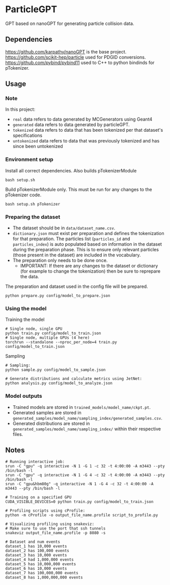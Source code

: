 # ParticleGPT #

GPT based on nanoGPT for generating particle collision data.

## Dependencies ##

https://github.com/karpathy/nanoGPT is the base project.
https://github.com/scikit-hep/particle used for PDGID conversions.
https://github.com/pybind/pybind11 used to C++ to python bindinds for pTokenizer.

## Usage ##

### Note ###

In this project:
- `real` data refers to data generated by MCGenerators using Geant4
- `generated` data refers to data generated by particleGPT.
- `tokenized` data refers to data that has been tokenized per that dataset's specifications
- `untokenized` data refers to data that was previously tokenized and has since been untokenized

### Environment setup ###

Install all correct dependencies. Also builds pTokenizerModule
```shell
bash setup.sh
```

Build pTokenizerModule only. This must be run for any changes to the pTokenizer code.
```shell
bash setup.sh pTokenizer
```

### Preparing the dataset ###

- The dataset should be in `data/dataset_name.csv`.
- `dictionary.json` must exist per preparation and defines the tokenization for that preparation. The particles list (`particles_id` and `particles_index`) is auto populated based on information in the dataset during the preparation phase. This is to ensure only relevant particles (those present in the dataset) are included in the vocabulary.
- The preparation only needs to be done once.
    - IMPORTANT: If there are any changes to the dataset or dictionary (for example to change the tokenization) then be sure to reprepare the data.

The preparation and dataset used in the config file will be prepared.
```shell
python prepare.py config/model_to_prepare.json
```

### Using the model ###

Training the model
```shell
# Single node, single GPU
python train.py config/model_to_train.json
# Single node, multiple GPUs (4 here)
torchrun --standalone --nproc_per_node=4 train.py config/model_to_train.json
```

Sampling
```shell
# Sampling:
python sample.py config/model_to_sample.json

# Generate distributions and calculate metrics using JetNet:
python analysis.py config/model_to_analyze.json
```

### Model outputs ###

- Trained models are stored in `trained_models/model_name/ckpt.pt`.
- Generated samples are stored in `generated_samples/model_name/sampling_index/generated_samples.csv`.
- Generated distributions are stored in `generated_samples/model_name/sampling_index/` within their respective files.

## Notes ##

```shell
# Running interactive job:
srun -C "gpu" -q interactive -N 1 -G 1 -c 32 -t 4:00:00 -A m3443 --pty /bin/bash -l
srun -C "gpu" -q interactive -N 1 -G 4 -c 32 -t 4:00:00 -A m3443 --pty /bin/bash -l
srun -C "gpu&hbm80g" -q interactive -N 1 -G 4 -c 32 -t 4:00:00 -A m3443 --pty /bin/bash -l

# Training on a specified GPU
CUDA_VISIBLE_DEVICES=0 python train.py config/model_to_train.json

# Profiling scripts using cProfile:
python -m cProfile -o output_file_name.profile script_to_profile.py

# Visualizing profiling using snakeviz:
# Make sure to use the port that ssh tunnels
snakeviz output_file_name.profile -p 8080 -s
```

```shell
# Dataset and num events
dataset_1 has 10,000 events
dataset_2 has 100,000 events
dataset_3 has 10,000 events
dataset_4 had 1,000,000 events
dataset_5 has 10,000,000 events
dataset_6 has 10,000 events
dataset_7 has 100,000,000 events
dataset_8 has 1,000,000,000 events
```